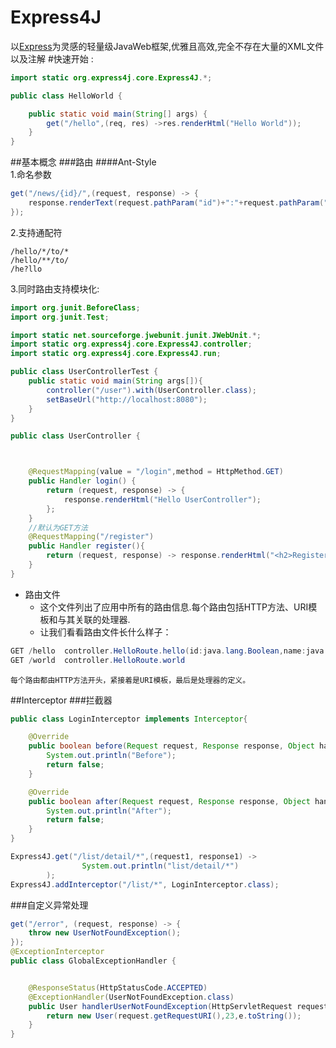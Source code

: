 # Express4J
以[Express](http://expressjs.com/en/index.html)为灵感的轻量级JavaWeb框架,优雅且高效,完全不存在大量的XML文件以及注解
#快速开始 :
```java
import static org.express4j.core.Express4J.*;

public class HelloWorld {

    public static void main(String[] args) {
        get("/hello",(req, res) ->res.renderHtml("Hello World"));
    }
}
```
##基本概念
###路由
####Ant-Style
<br>
1.命名参数
```java
get("/news/{id}/",(request, response) -> {
    response.renderText(request.pathParam("id")+":"+request.pathParam("detailId"));
});
```

2.支持通配符
```
/hello/*/to/*
/hello/**/to/
/he?llo
```

3.同时路由支持模块化:
```java
import org.junit.BeforeClass;
import org.junit.Test;

import static net.sourceforge.jwebunit.junit.JWebUnit.*;
import static org.express4j.core.Express4J.controller;
import static org.express4j.core.Express4J.run;

public class UserControllerTest {
    public static void main(String args[]){
        controller("/user").with(UserController.class);
        setBaseUrl("http://localhost:8080");
    }
}

public class UserController {



    @RequestMapping(value = "/login",method = HttpMethod.GET)
    public Handler login() {
        return (request, response) -> {
            response.renderHtml("Hello UserController");
        };
    }
    //默认为GET方法
    @RequestMapping("/register")
    public Handler register(){
        return (request, response) -> response.renderHtml("<h2>Register</h2>");
    }
}
```
-   路由文件
    *   这个文件列出了应用中所有的路由信息.每个路由包括HTTP方法、URI模板和与其关联的处理器.
    *   让我们看看路由文件长什么样子：
```java
GET /hello  controller.HelloRoute.hello(id:java.lang.Boolean,name:java.lang.String)
GET /world  controller.HelloRoute.world
```
    每个路由都由HTTP方法开头，紧接着是URI模板，最后是处理器的定义。
##Interceptor
###拦截器
```java
public class LoginInterceptor implements Interceptor{

    @Override
    public boolean before(Request request, Response response, Object handler) {
        System.out.println("Before");
        return false;
    }

    @Override
    public boolean after(Request request, Response response, Object handler) {
        System.out.println("After");
        return false;
    }
}

Express4J.get("/list/detail/*",(request1, response1) ->
                System.out.println("list/detail/*")
        );
Express4J.addInterceptor("/list/*", LoginInterceptor.class);
```
###自定义异常处理
```java
get("/error", (request, response) -> {
    throw new UserNotFoundException();
});
@ExceptionInterceptor
public class GlobalExceptionHandler {


    @ResponseStatus(HttpStatusCode.ACCEPTED)
    @ExceptionHandler(UserNotFoundException.class)
    public User handlerUserNotFoundException(HttpServletRequest request,UserNotFoundException e){
        return new User(request.getRequestURI(),23,e.toString());
    }
}
```


